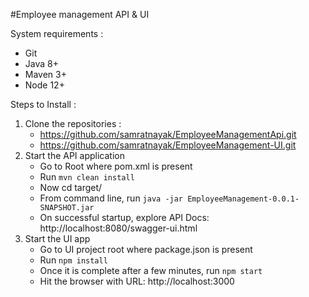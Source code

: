 #Employee management API & UI

System requirements : 

 - Git
 - Java 8+
 - Maven 3+
 - Node 12+

Steps to Install : 

 1) Clone the repositories : 
     - https://github.com/samratnayak/EmployeeManagementApi.git
     - https://github.com/samratnayak/EmployeeManagement-UI.git
 3) Start the API application
     - Go to Root where pom.xml is present
     - Run `mvn clean install`
     - Now cd target/
     - From command line, run `java -jar EmployeeManagement-0.0.1-SNAPSHOT.jar`
     - On successful startup, explore API Docs: http://localhost:8080/swagger-ui.html
 5) Start the UI app
    - Go to UI project root where package.json is present
    - Run `npm install`
    - Once it is complete after a few minutes, run `npm start`
    - Hit the browser with URL: http://localhost:3000 
 
